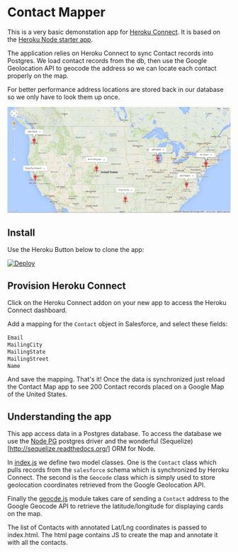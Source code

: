 # Contact Mapper

This is a very basic demonstation app for [Heroku Connect](https://www.heroku.com/connect). It is based
on the [Heroku Node starter app](https://github.com/heroku/node-js-getting-started).

The application relies on Heroku Connect to sync Contact records into Postgres. We load contact
records from the db, then use the Google Geolocation API to geocode the address so we can locate
each contact properly on the map.

For better performance address locations are stored back in our database so we only have to look
them up once.

![alt tag](public/screenshot1.png)

## Install

Use the Heroku Button below to clone the app:

[![Deploy](https://www.herokucdn.com/deploy/button.png)](https://heroku.com/deploy?template=https://github.com/scottpersinger/contactmap-demoapp)

## Provision Heroku Connect

Click on the Heroku Connect addon on your new app to access the Heroku Connect dashboard.

Add a mapping for the `Contact` object in Salesforce, and select these fields:

```
Email
MailingCity
MailingState
MailingStreet
Name
```

And save the mapping. That's it! Once the data is synchronized just reload the Contact Map app to see 200
Contact records placed on a Google Map of the United States.

## Understanding the app

This app access data in a Postgres database. To access the database we use
the [Node PG](https://www.npmjs.com/package/pg) postgres driver and the
wonderful (Sequelize)[http://sequelize.readthedocs.org/] ORM for Node.

In [index.js](index.js) we define two model classes. One is the `Contact`
class which pulls records from the `salesforce` schema which is synchronized
by Heroku Connect. The second is the `Geocode` class which is simply used to
store geolocation coordinates retrieved from the Google Geolocation API.

Finally the [geocde.js](geocode.js) module takes care of sending a `Contact`
address to the Google Geocode API to retrieve the latitude/longitude for
displaying cards on the map.

The list of Contacts with annotated Lat/Lng coordinates is passed to index.html.
The html page contains JS to create the map and annotate it with all the contacts.


